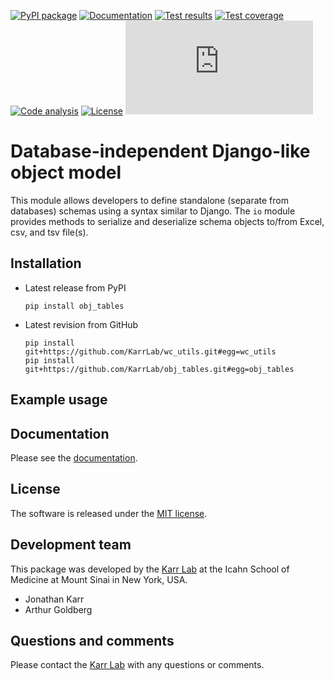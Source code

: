 [![PyPI package](https://img.shields.io/pypi/v/obj_tables.svg)](https://pypi.python.org/pypi/obj_tables)
[![Documentation](https://readthedocs.org/projects/obj-tables/badge/?version=latest)](http://docs.karrlab.org/obj_tables)
[![Test results](https://circleci.com/gh/KarrLab/obj_tables.svg?style=shield)](https://circleci.com/gh/KarrLab/obj_tables)
[![Test coverage](https://coveralls.io/repos/github/KarrLab/obj_tables/badge.svg)](https://coveralls.io/github/KarrLab/obj_tables)
[![Code analysis](https://api.codeclimate.com/v1/badges/2c4b64abc8bef2ea4e22/maintainability)](https://codeclimate.com/github/KarrLab/obj_tables)
[![License](https://img.shields.io/github/license/KarrLab/obj_tables.svg)](LICENSE)
![Analytics](https://ga-beacon.appspot.com/UA-86759801-1/obj_tables/README.md?pixel)

# Database-independent Django-like object model

This module allows developers to define standalone (separate from databases) schemas using a syntax similar to Django.
The `io` module provides methods to serialize and deserialize schema objects to/from Excel, csv, and tsv file(s).

## Installation
* Latest release from PyPI
  ```
  pip install obj_tables
  ```

* Latest revision from GitHub
  ```
  pip install git+https://github.com/KarrLab/wc_utils.git#egg=wc_utils
  pip install git+https://github.com/KarrLab/obj_tables.git#egg=obj_tables
  ```

## Example usage

## Documentation
Please see the [documentation](http://docs.karrlab.org/obj_tables).

## License
The software is released under the [MIT license](LICENSE).

## Development team
This package was developed by the [Karr Lab](http://www.karrlab.org) at the Icahn School of Medicine at Mount Sinai in New York, USA.

* Jonathan Karr
* Arthur Goldberg

## Questions and comments
Please contact the [Karr Lab](http://www.karrlab.org) with any questions or comments.

